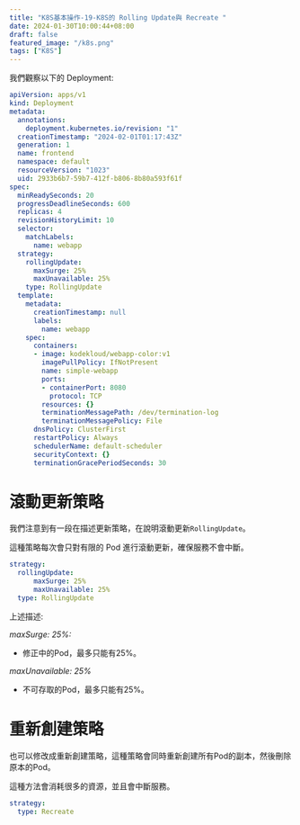 ```yaml
---
title: "K8S基本操作-19-K8S的 Rolling Update與 Recreate "
date: 2024-01-30T10:00:44+08:00
draft: false
featured_image: "/k8s.png"
tags: ["K8S"]
---
```


我們觀察以下的 Deployment:

```yaml
apiVersion: apps/v1
kind: Deployment
metadata:
  annotations:
    deployment.kubernetes.io/revision: "1"
  creationTimestamp: "2024-02-01T01:17:43Z"
  generation: 1
  name: frontend
  namespace: default
  resourceVersion: "1023"
  uid: 2933b6b7-59b7-412f-b806-8b80a593f61f
spec:
  minReadySeconds: 20
  progressDeadlineSeconds: 600
  replicas: 4
  revisionHistoryLimit: 10
  selector:
    matchLabels:
      name: webapp
  strategy:
    rollingUpdate:
      maxSurge: 25%
      maxUnavailable: 25%
    type: RollingUpdate
  template:
    metadata:
      creationTimestamp: null
      labels:
        name: webapp
    spec:
      containers:
      - image: kodekloud/webapp-color:v1
        imagePullPolicy: IfNotPresent
        name: simple-webapp
        ports:
        - containerPort: 8080
          protocol: TCP
        resources: {}
        terminationMessagePath: /dev/termination-log
        terminationMessagePolicy: File
      dnsPolicy: ClusterFirst
      restartPolicy: Always
      schedulerName: default-scheduler
      securityContext: {}
      terminationGracePeriodSeconds: 30
```

# 滾動更新策略

我們注意到有一段在描述更新策略，在說明滾動更新`RollingUpdate`。

這種策略每次會只對有限的 Pod 進行滾動更新，確保服務不會中斷。

```yaml
strategy:
  rollingUpdate:
      maxSurge: 25%
      maxUnavailable: 25%
  type: RollingUpdate
```

上述描述:

*maxSurge: 25%:*
* 修正中的Pod，最多只能有25%。

*maxUnavailable: 25%*
* 不可存取的Pod，最多只能有25%。

# 重新創建策略

也可以修改成重新創建策略，這種策略會同時重新創建所有Pod的副本，然後刪除原本的Pod。

這種方法會消耗很多的資源，並且會中斷服務。

```yaml
strategy:
  type: Recreate
```